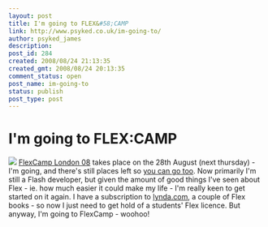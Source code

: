 ```yaml
---
layout: post
title: I'm going to FLEX&#58;CAMP
link: http://www.psyked.co.uk/im-going-to/
author: psyked_james
description: 
post_id: 284
created: 2008/08/24 21:13:35
created_gmt: 2008/08/24 20:13:35
comment_status: open
post_name: im-going-to
status: publish
post_type: post
---
```


# I'm going to FLEX:CAMP

![](http://uploads.psyked.co.uk/2008/08/flexcamp.jpg) [FlexCamp London 08](http://www.flexcamp.co.uk/) takes place on the 28th August (next thursday) - I'm going, and there's still places left so [you can go too](http://ria.meetup.com/7/calendar/8491887/). Now primarily I'm still a Flash developer, but given the amount of good things I've seen about Flex - ie. how much easier it could make my life - I'm really keen to get started on it again. I have a subscription to [lynda.com](http://lynda.com/), a couple of Flex books - so now I just need to get hold of a students' Flex licence. But anyway, I'm going to FlexCamp - woohoo!